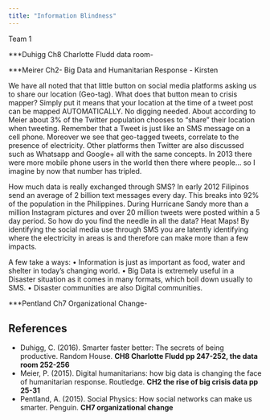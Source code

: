 ```yaml
---
title: "Information Blindness"
---
```


Team 1

***Duhigg Ch8 Charlotte Fludd data room- 

***Meirer Ch2- Big Data and Humanitarian Response - Kirsten 

We have all noted that that little button on social media platforms asking us to share our location (Geo-tag). What does that button mean to crisis mapper? Simply put it means that your location at the time of a tweet post can be mapped AUTOMATICALLY. No digging needed.  About according to Meier about 3% of the Twitter population chooses to “share” their location when tweeting. Remember that a Tweet is just like an SMS message on a cell phone. Moreover we see that geo-tagged tweets, correlate to the presence of electricity. Other platforms then Twitter are also discussed such as Whatsapp and Google+ all with the same concepts. In 2013 there were more mobile phone users in the world then there where people… so I imagine by now that number has tripled. 

How much data is really exchanged through SMS? In early 2012 Filipinos send an average of 2 billion text messages every day. This breaks into 92% of the population in the Philippines. During Hurricane Sandy more than a million Instagram pictures and over 20 million tweets were posted within a 5 day period. So how do you find the needle in all the data? Heat Maps! By identifying the social media use through SMS you are latently identifying where the electricity in areas is and therefore can make more than a few impacts.  

A few take a ways:
    •	Information is just as important as food, water and shelter in today’s changing world. 
    •	Big Data is extremely useful in a Disaster situation as it comes in many formats, which boil down usually to SMS. 
    •	Disaster communities are also Digital communities. 
	
***Pentland Ch7 Organizational Change- 

## References

* Duhigg, C. (2016). Smarter faster better: The secrets of being productive. Random House. **CH8 Charlotte Fludd pp 247-252, the data room 252-256**  
* Meier, P. (2015). Digital humanitarians: how big data is changing the face of humanitarian response. Routledge. **CH2 the rise of big crisis data pp 25-31**  
* Pentland, A. (2015). Social Physics: How social networks can make us smarter. Penguin. **CH7 organizational change**  
